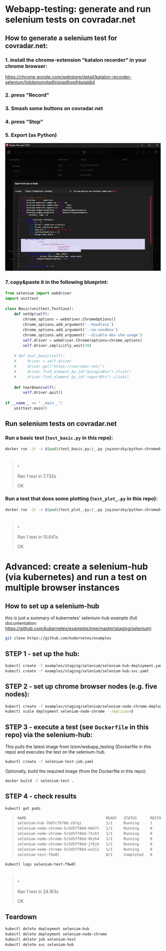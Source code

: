 
# Webapp-testing: generate and run selenium tests on covradar.net
## How to generate a selenium test for covradar.net:

### 1. install the chrome-extension "katalon recorder" in your chrome browser:

https://chrome.google.com/webstore/detail/katalon-recorder-selenium/ljdobmomdgdljniojadhoplhkpialdid

### 2. press "Record"
### 3. Smash some buttons on covradar.net
### 4. press "Stop"
### 5. Export (as Python)

![](katalon_recorder.png)

### 7. copy&paste it in the following blueprint:

```py
from selenium import webdriver
import unittest

class Basic(unittest.TestCase):
    def setUp(self):
        chrome_options = webdriver.ChromeOptions()
        chrome_options.add_argument('--headless')
        chrome_options.add_argument('--no-sandbox')
        chrome_options.add_argument('--disable-dev-shm-usage')
        self.driver = webdriver.Chrome(options=chrome_options)
        self.driver.implicitly_wait(30)
    
    # def test_basic(self):
    #     driver = self.driver
    #     driver.get("https://covradar.net/")
    #     driver.find_element_by_id("qsLoginBtn").click()
    #     driver.find_element_by_id("reportBtn").click() 

    def tearDown(self):
        self.driver.quit()

if __name__ == "__main__":
    unittest.main()
```

## Run selenium tests on covradar.net

### Run a basic test (`test_basic.py` in this repo):
```sh
docker run -it -v $(pwd)/test_basic.py:/_.py joyzoursky/python-chromedriver:3.8-selenium python _.py
```
>.
>----------------------------------------------------------------------
>Ran 1 test in 7.732s
>
>OK

### Run a test that does some plotting (`test_plot_.py` in this repo):
```sh
docker run -it -v $(pwd)/test_plot_.py:/_.py joyzoursky/python-chromedriver:3.8-selenium python _.py
```
>.
>----------------------------------------------------------------------
>Ran 1 test in 10.641s
>
>OK

# **Advanced**: create a selenium-hub (via kubernetes) and run a test on multiple browser instances

<!-- this project does the following:
1. set up a selenium-hub
2. set up N selenium-nodes of either firefox or chrome browser.
3. executes python unittests on covradar.de - via the selenium-nodes. -->

## How to set up a selenium-hub 
this is just a summary of kubernetes' selenium-hub example 
(full documentation: https://github.com/kubernetes/examples/tree/master/staging/selenium)


```sh
git clone https://github.com/kubernetes/examples
```

## STEP 1 - set up the hub:

```sh
kubectl create -f examples/staging/selenium/selenium-hub-deployment.yaml
kubectl create -f examples/staging/selenium/selenium-hub-svc.yaml
```


## STEP 2 - set up chrome browser nodes (e.g. five nodes):
```sh
kubectl create -f examples/staging/selenium/selenium-node-chrome-deployment.yaml
kubectl scale deployment selenium-node-chrome --replicas=5
```

## STEP 3 - execute a test (see `Dockerfile` in this repo) via the selenium-hub:

This pulls the latest image from tzom/webapp_testing (Dockerfile in this repo) and executes the test on the selenium-hub.

```sh
kubectl create -f selenium-test-job.yaml
```

Optionally, build the required image (from the Dockerfile in this repo):

```sh
docker build -t selenium-test .
```

## STEP 4 - check results

```sh
kubectl get pods
```

>```sh
>NAME                                    READY   STATUS      RESTARTS   AGE
>selenium-hub-78d7c76766-zb7gz           1/1     Running     1          115m
>selenium-node-chrome-5c5d5ff8bd-6m57t   1/1     Running     0          7m8s
>selenium-node-chrome-5c5d5ff8bd-72ckt   1/1     Running     0          7m9s
>selenium-node-chrome-5c5d5ff8bd-8kzh4   1/1     Running     0          7m9s
>selenium-node-chrome-5c5d5ff8bd-j76jk   1/1     Running     0          7m8s
>selenium-node-chrome-5c5d5ff8bd-wx2s2   1/1     Running     0          7m8s
>selenium-test-f9w8l                     0/1     Completed   0          2m36s
>```

```sh
kubectl logs selenium-test-f9w8l
``` 

>.
>----------------------------------------------------------------------
>Ran 1 test in 24.163s
>
>OK


## Teardown
```sh
kubectl delete deployment selenium-hub
kubectl delete deployment selenium-node-chrome
kubectl delete job selenium-test
kubectl delete svc selenium-hub
```
